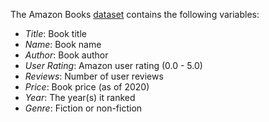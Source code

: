 The Amazon Books [dataset](https://www.kaggle.com/datasets/sootersaalu/amazon-top-50-bestselling-books-2009-2019?resource=download) contains the following variables:

- *Title*: Book title
- *Name*: Book name
- *Author*: Book author
- *User Rating*: Amazon user rating (0.0 - 5.0)
- *Reviews*: Number of user reviews
- *Price*: Book price (as of 2020)
- *Year*: The year(s) it ranked
- *Genre*: Fiction or non-fiction